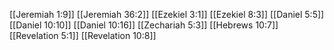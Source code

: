[[Jeremiah 1:9]]
[[Jeremiah 36:2]]
[[Ezekiel 3:1]]
[[Ezekiel 8:3]]
[[Daniel 5:5]]
[[Daniel 10:10]]
[[Daniel 10:16]]
[[Zechariah 5:3]]
[[Hebrews 10:7]]
[[Revelation 5:1]]
[[Revelation 10:8]]
